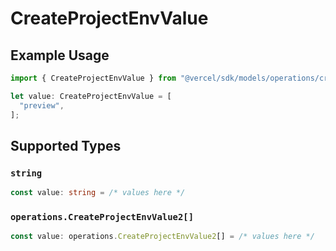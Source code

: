 # CreateProjectEnvValue

## Example Usage

```typescript
import { CreateProjectEnvValue } from "@vercel/sdk/models/operations/createprojectenv.js";

let value: CreateProjectEnvValue = [
  "preview",
];
```

## Supported Types

### `string`

```typescript
const value: string = /* values here */
```

### `operations.CreateProjectEnvValue2[]`

```typescript
const value: operations.CreateProjectEnvValue2[] = /* values here */
```

